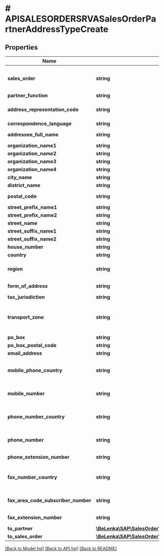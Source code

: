 # # APISALESORDERSRVASalesOrderPartnerAddressTypeCreate

## Properties

Name | Type | Description | Notes
------------ | ------------- | ------------- | -------------
**sales_order** | **string** | Sales and Distribution Document Number |
**partner_function** | **string** |  |
**address_representation_code** | **string** | Version ID for International Addresses |
**correspondence_language** | **string** |  | [optional]
**addressee_full_name** | **string** | Full Name of Person | [optional]
**organization_name1** | **string** | Name 1 | [optional]
**organization_name2** | **string** |  | [optional]
**organization_name3** | **string** |  | [optional]
**organization_name4** | **string** |  | [optional]
**city_name** | **string** |  | [optional]
**district_name** | **string** |  | [optional]
**postal_code** | **string** | City Postal Code | [optional]
**street_prefix_name1** | **string** | Street 2 | [optional]
**street_prefix_name2** | **string** |  | [optional]
**street_name** | **string** |  | [optional]
**street_suffix_name1** | **string** |  | [optional]
**street_suffix_name2** | **string** |  | [optional]
**house_number** | **string** |  | [optional]
**country** | **string** |  | [optional]
**region** | **string** | Region (State, Province, County) | [optional]
**form_of_address** | **string** | Form-of-Address Key | [optional]
**tax_jurisdiction** | **string** |  | [optional]
**transport_zone** | **string** | Transportation zone to or from which the goods are delivered | [optional]
**po_box** | **string** |  | [optional]
**po_box_postal_code** | **string** |  | [optional]
**email_address** | **string** |  | [optional]
**mobile_phone_country** | **string** | Country/Region for Telephone/Fax Number | [optional]
**mobile_number** | **string** | Telephone No.: Dialing Code and Number | [optional]
**phone_number_country** | **string** | Country/Region for Telephone/Fax Number | [optional]
**phone_number** | **string** | Telephone No.: Dialing Code and Number | [optional]
**phone_extension_number** | **string** | Telephone no.: Extension | [optional]
**fax_number_country** | **string** | Country/Region for Telephone/Fax Number | [optional]
**fax_area_code_subscriber_number** | **string** | Fax Number: Dialing Code and Number | [optional]
**fax_extension_number** | **string** | Fax no.: Extension | [optional]
**to_partner** | [**\BeLenka\SAP\SalesOrder\Model\APISALESORDERSRVASalesOrderHeaderPartnerTypeCreate**](APISALESORDERSRVASalesOrderHeaderPartnerTypeCreate.md) |  | [optional]
**to_sales_order** | [**\BeLenka\SAP\SalesOrder\Model\APISALESORDERSRVASalesOrderTypeCreate**](APISALESORDERSRVASalesOrderTypeCreate.md) |  | [optional]

[[Back to Model list]](../../README.md#models) [[Back to API list]](../../README.md#endpoints) [[Back to README]](../../README.md)
